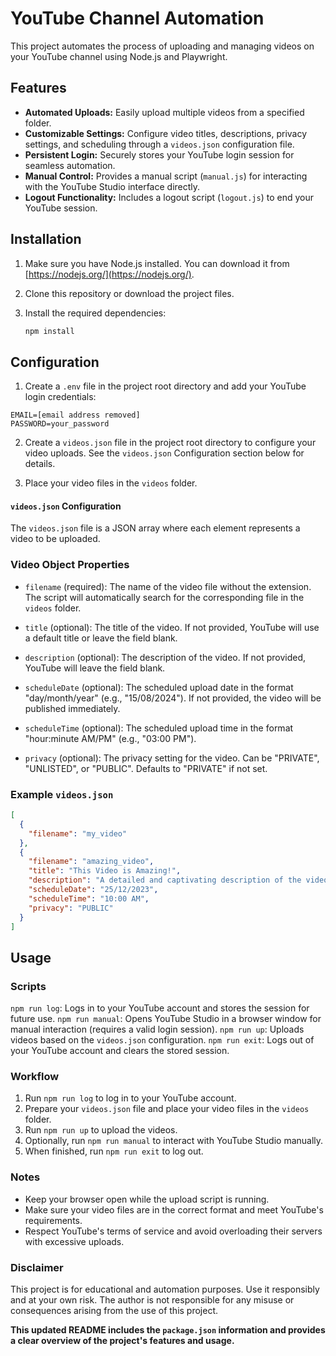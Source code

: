 # YouTube Channel Automation

This project automates the process of uploading and managing videos on your YouTube channel using Node.js and Playwright.

## Features

* **Automated Uploads:** Easily upload multiple videos from a specified folder.
* **Customizable Settings:** Configure video titles, descriptions, privacy settings, and scheduling through a `videos.json` configuration file.
* **Persistent Login:** Securely stores your YouTube login session for seamless automation.
* **Manual Control:** Provides a manual script (`manual.js`) for interacting with the YouTube Studio interface directly.
* **Logout Functionality:** Includes a logout script (`logout.js`) to end your YouTube session.

## Installation

1. Make sure you have Node.js installed. You can download it from [https://nodejs.org/](https://nodejs.org/).

2. Clone this repository or download the project files.

3. Install the required dependencies:

   ```bash
   npm install
   ```

## Configuration

1. Create a `.env` file in the project root directory and add your YouTube login credentials:
```properties
EMAIL=[email address removed]
PASSWORD=your_password
```

2. Create a `videos.json` file in the project root directory to configure your video uploads. See the `videos.json` Configuration section below for details.

3. Place your video files in the `videos` folder.

#### `videos.json` Configuration
The `videos.json` file is a JSON array where each element represents a video to be uploaded.

### Video Object Properties
- `filename` (required): The name of the video file without the extension. The script will automatically search for the corresponding file in the `videos` folder.

- `title` (optional): The title of the video. If not provided, YouTube will use a default title or leave the field blank.

- `description` (optional): The description of the video. If not provided, YouTube will leave the field blank.

- `scheduleDate` (optional): The scheduled upload date in the format "day/month/year" (e.g., "15/08/2024"). If not provided, the video will be published immediately.

- `scheduleTime` (optional): The scheduled upload time in the format "hour:minute AM/PM" (e.g., "03:00 PM"). 

- `privacy` (optional): The privacy setting for the video. Can be "PRIVATE", "UNLISTED", or "PUBLIC". Defaults to "PRIVATE" if not set.

### Example `videos.json`
```json
[
  {
    "filename": "my_video" 
  },
  {
    "filename": "amazing_video",
    "title": "This Video is Amazing!",
    "description": "A detailed and captivating description of the video.",
    "scheduleDate": "25/12/2023",
    "scheduleTime": "10:00 AM",
    "privacy": "PUBLIC"
  }
]
```

## Usage
### Scripts
`npm run log`: Logs in to your YouTube account and stores the session for future use.
`npm run manual`: Opens YouTube Studio in a browser window for manual interaction (requires a valid login session).
`npm run up`: Uploads videos based on the `videos.json` configuration.
`npm run exit`: Logs out of your YouTube account and clears the stored session.

### Workflow
1. Run `npm run log` to log in to your YouTube account.
2. Prepare your `videos.json` file and place your video files in the `videos` folder.
3. Run `npm run up` to upload the videos.
4. Optionally, run `npm run manual` to interact with YouTube Studio manually.
5. When finished, run `npm run exit` to log out.

### Notes
- Keep your browser open while the upload script is running.
- Make sure your video files are in the correct format and meet YouTube's requirements.
- Respect YouTube's terms of service and avoid overloading their servers with excessive uploads.

### Disclaimer
This project is for educational and automation purposes. Use it responsibly and at your own risk. The author is not responsible for any misuse or consequences arising from the use of this project.


**This updated README includes the `package.json` information and provides a clear overview of the project's features and usage.**
